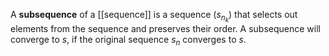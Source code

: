 A **subsequence** of a [[sequence]] is a sequence $\left(s_{n_k}\right)$ that selects out elements from the sequence and preserves their order. A subsequence will converge to $s$, if the original sequence $s_n$ converges to $s$.